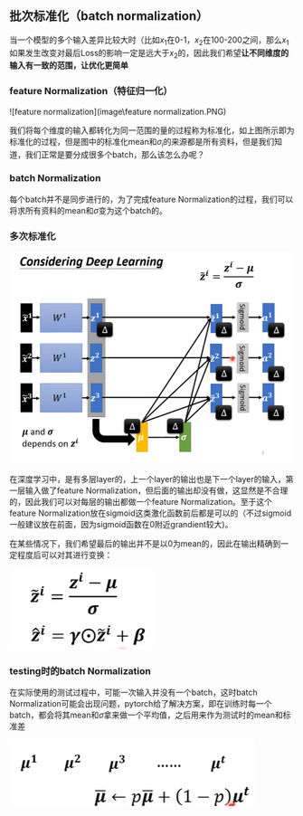 ## 批次标准化（batch normalization）

当一个模型的多个输入差异比较大时（比如$x_1$在0-1，$x_2$在100-200之间，那么$x_1$如果发生改变对最后Loss的影响一定是远大于$x_2$的，因此我们希望**让不同维度的输入有一致的范围，让优化更简单**

### feature Normalization（特征归一化）

![feature normalization](image\feature normalization.PNG)

我们将每个维度的输入都转化为同一范围的量的过程称为标准化，如上图所示即为标准化的过程，但是图中的标准化mean和$\sigma_i$的来源都是所有资料，但是我们知道，我们正常是要分成很多个batch，那么该怎么办呢？

### batch Normalization

每个batch并不是同步进行的，为了完成feature Normalization的过程，我们可以将求所有资料的mean和$\sigma$变为这个batch的。

### 多次标准化

![deep-num](image\deep-num.PNG)

在深度学习中，是有多层layer的，上一个layer的输出也是下一个layer的输入，第一层输入做了feature Normalization，但后面的输出却没有做，这显然是不合理的，因此我们可以对每层的输出都做一个feature Normalization。至于这个feature Normalization放在sigmoid这类激化函数前后都是可以的（不过sigmoid一般建议放在前面，因为sigmoid函数在0附近grandient较大)。

在某些情况下，我们希望最后的输出并不是以0为mean的，因此在输出精确到一定程度后可以对其进行变换：

![afbt](image\afbt.PNG)

### testing时的batch Normalization

在实际使用的测试过程中，可能一次输入并没有一个batch，这时batch Normalization可能会出现问题，pytorch给了解决方案，即在训练时每一个batch，都会将其mean和$\sigma$拿来做一个平均值，之后用来作为测试时的mean和标准差

![meanmean](image\meanmean.PNG)